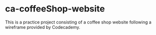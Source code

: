 # ca-coffeeShop-website
This is a practice project consisting of a coffee shop website following a wireframe provided by Codecademy.
